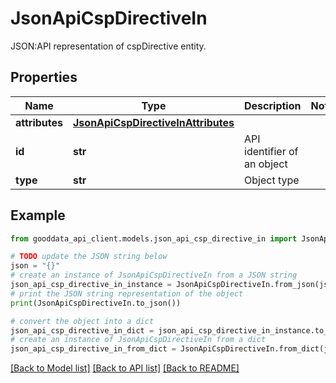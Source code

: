 # JsonApiCspDirectiveIn

JSON:API representation of cspDirective entity.

## Properties

Name | Type | Description | Notes
------------ | ------------- | ------------- | -------------
**attributes** | [**JsonApiCspDirectiveInAttributes**](JsonApiCspDirectiveInAttributes.md) |  | 
**id** | **str** | API identifier of an object | 
**type** | **str** | Object type | 

## Example

```python
from gooddata_api_client.models.json_api_csp_directive_in import JsonApiCspDirectiveIn

# TODO update the JSON string below
json = "{}"
# create an instance of JsonApiCspDirectiveIn from a JSON string
json_api_csp_directive_in_instance = JsonApiCspDirectiveIn.from_json(json)
# print the JSON string representation of the object
print(JsonApiCspDirectiveIn.to_json())

# convert the object into a dict
json_api_csp_directive_in_dict = json_api_csp_directive_in_instance.to_dict()
# create an instance of JsonApiCspDirectiveIn from a dict
json_api_csp_directive_in_from_dict = JsonApiCspDirectiveIn.from_dict(json_api_csp_directive_in_dict)
```
[[Back to Model list]](../README.md#documentation-for-models) [[Back to API list]](../README.md#documentation-for-api-endpoints) [[Back to README]](../README.md)


